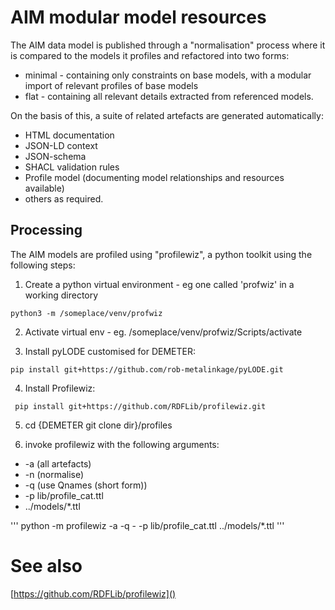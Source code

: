 # AIM modular model resources

The AIM data model is published through a "normalisation" process where it is compared to the models it profiles and refactored into two forms:
* minimal - containing only constraints on base models, with a modular import of relevant profiles of base models
* flat - containing all relevant details extracted from referenced models.

On the basis of this, a suite of related artefacts are generated automatically:

* HTML documentation
* JSON-LD context 
* JSON-schema
* SHACL validation rules
* Profile model (documenting model relationships and resources available)
* others as required.

## Processing

The AIM models are profiled using "profilewiz", a python toolkit using the following steps:

1) Create a python virtual environment - eg one called 'profwiz' in a working directory

```python3 -m /someplace/venv/profwiz```

2) Activate virtual env - eg. /someplace/venv/profwiz/Scripts/activate

3) Install pyLODE customised for DEMETER:

```pip install git+https://github.com/rob-metalinkage/pyLODE.git```

4) Install Profilewiz:

``` pip install git+https://github.com/RDFLib/profilewiz.git```

5) cd {DEMETER git clone dir}/profiles

6) invoke profilewiz with the following arguments:

* 	-a (all artefacts)
* 	-n (normalise)
*	-q (use Qnames (short form))
*	-p lib/profile_cat.ttl
*	../models/*.ttl

'''
python -m profilewiz -a -q - -p lib/profile_cat.ttl ../models/*.ttl
'''


# See also
[https://github.com/RDFLib/profilewiz]()
